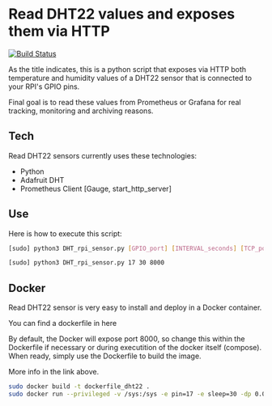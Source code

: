 # Read DHT22 values and exposes them via HTTP

[![Build Status](https://travis-ci.org/joemccann/dillinger.svg?branch=master)](https://github.com/luisgs/read_expose_dht_sensors.git)

As the title indicates, this is a python script that  exposes via HTTP both temperature and humidity values of a DHT22 sensor that is connected to your RPI's GPIO pins.

Final goal is to read these values from Prometheus or Grafana for real tracking, monitoring and archiving reasons.

## Tech

Read DHT22 sensors currently uses these technologies:

- Python
- Adafruit DHT
- Prometheus Client [Gauge, start_http_server]

## Use

Here is how to execute this script:

```sh
[sudo] python3 DHT_rpi_sensor.py [GPIO_port] [INTERVAL_seconds] [TCP_port]
```

```sh
[sudo] python3 DHT_rpi_sensor.py 17 30 8000
```

## Docker

Read DHT22 sensor is very easy to install and deploy in a Docker container.

You can find a dockerfile in here

By default, the Docker will expose port 8000, so change this within the
Dockerfile if necessary or during executition of the docker itself (compose). When ready, simply use the Dockerfile to
build the image.

More info in the link above.

```sh
sudo docker build -t dockerfile_dht22 .
sudo docker run --privileged -v /sys:/sys -e pin=17 -e sleep=30 -dp 0.0.0.0:8040:8000 dockerfile_dht22
```
